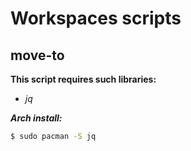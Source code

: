 # Workspaces scripts

## move-to

**This script requires such libraries:**

- _jq_

**_Arch install:_**

```sh
$ sudo pacman -S jq
```
